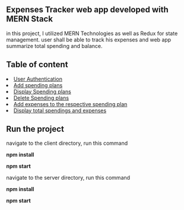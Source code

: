 ## Expenses Tracker web app developed with MERN Stack

in this project, I utilized MERN Technologies as well as Redux for state management. user shall be able to track his expenses and web app summarize total spending and balance.

## Table of content

<u>
<li>User Authentication</li>
<li>Add spending plans</li>
<li>Display Spending plans</li>
<li>Delete Spending plans</li>
<li>Add expenses to the respective spending plan</li>
<li>Display total spendings and expenses</li>
</u>

## Run the project

navigate to the client directory, run this command

<b>npm install</b>

<b>npm start</b>

navigate to the server directory, run this command

<b>npm install</b>

<b>npm start</b>
